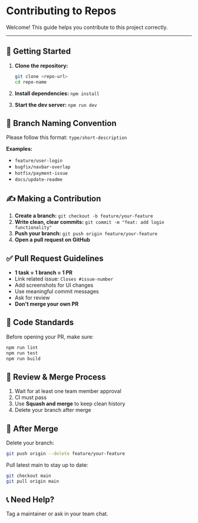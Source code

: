 # Contributing to Repos

Welcome! This guide helps you contribute to this project correctly.

---

## 🚀 Getting Started

1. **Clone the repository:**
   ```bash
   git clone <repo-url>
   cd repo-name
   ```

2. **Install dependencies:** `npm install`

3. **Start the dev server:** `npm run dev`

## 🌿 Branch Naming Convention

Please follow this format: `type/short-description`

**Examples:**
- `feature/user-login`
- `bugfix/navbar-overlap`
- `hotfix/payment-issue`
- `docs/update-readme`

## ✍️ Making a Contribution

1. **Create a branch:** `git checkout -b feature/your-feature`
2. **Write clean, clear commits:** `git commit -m "feat: add login functionality"`
3. **Push your branch:** `git push origin feature/your-feature`
4. **Open a pull request on GitHub**

## ✅ Pull Request Guidelines

- **1 task = 1 branch = 1 PR**
- Link related issue: `Closes #issue-number`
- Add screenshots for UI changes
- Use meaningful commit messages
- Ask for review
- **Don't merge your own PR**

## 🧪 Code Standards

Before opening your PR, make sure:
```bash
npm run lint
npm run test
npm run build
```

## 🔁 Review & Merge Process

1. Wait for at least one team member approval
2. CI must pass
3. Use **Squash and merge** to keep clean history
4. Delete your branch after merge

## 🧼 After Merge

Delete your branch:
```bash
git push origin --delete feature/your-feature
```

Pull latest main to stay up to date:
```bash
git checkout main
git pull origin main
```

## 📞 Need Help?

Tag a maintainer or ask in your team chat.

